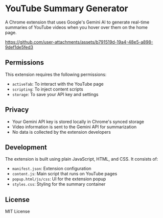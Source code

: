 # YouTube Summary Generator

A Chrome extension that uses Google's Gemini AI to generate real-time summaries of YouTube videos when you hover over them on the home page.

https://github.com/user-attachments/assets/b791519d-19a4-48e5-a898-9def1de5fed3


## Permissions

This extension requires the following permissions:
- `activeTab`: To interact with the YouTube page
- `scripting`: To inject content scripts
- `storage`: To save your API key and settings

## Privacy

- Your Gemini API key is stored locally in Chrome's synced storage
- Video information is sent to the Gemini API for summarization
- No data is collected by the extension developers

## Development

The extension is built using plain JavaScript, HTML, and CSS. It consists of:

- `manifest.json`: Extension configuration
- `content.js`: Main script that runs on YouTube pages
- `popup.html/js/css`: UI for the extension popup
- `styles.css`: Styling for the summary container

## License

MIT License 
